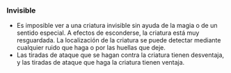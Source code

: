 ### Invisible
-   Es imposible ver a una criatura invisible sin ayuda de la magia o de un sentido especial. A efectos de esconderse, la criatura está muy resguardada. La localización de la criatura se puede detectar mediante cualquier ruido que haga o por las huellas que deje.
-   Las tiradas de ataque que se hagan contra la criatura tienen desventaja, y las tiradas de ataque que haga la criatura tienen ventaja.